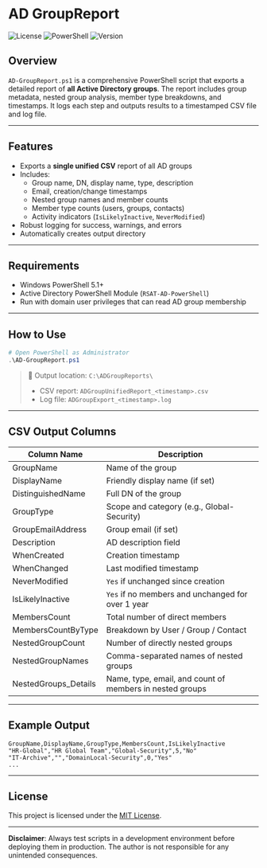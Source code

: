 
# AD GroupReport

![License](https://img.shields.io/badge/license-MIT-blue.svg)
![PowerShell](https://img.shields.io/badge/powershell-5.1%2B-blue.svg)
![Version](https://img.shields.io/badge/version-1.0-green.svg)

## Overview

`AD-GroupReport.ps1` is a comprehensive PowerShell script that exports a detailed report of **all Active Directory groups**. The report includes group metadata, nested group analysis, member type breakdowns, and timestamps. It logs each step and outputs results to a timestamped CSV file and log file.

---

## Features

- Exports a **single unified CSV** report of all AD groups
- Includes:
  - Group name, DN, display name, type, description
  - Email, creation/change timestamps
  - Nested group names and member counts
  - Member type counts (users, groups, contacts)
  - Activity indicators (`IsLikelyInactive`, `NeverModified`)
- Robust logging for success, warnings, and errors
- Automatically creates output directory

---

## Requirements

- Windows PowerShell 5.1+
- Active Directory PowerShell Module (`RSAT-AD-PowerShell`)
- Run with domain user privileges that can read AD group membership

---

## How to Use

```powershell
# Open PowerShell as Administrator
.\AD-GroupReport.ps1
````

> 📁 Output location: `C:\ADGroupReports\`
>
> * CSV report: `ADGroupUnifiedReport_<timestamp>.csv`
> * Log file: `ADGroupExport_<timestamp>.log`

---

## CSV Output Columns

| Column Name           | Description                                              |
| --------------------- | -------------------------------------------------------- |
| GroupName             | Name of the group                                        |
| DisplayName           | Friendly display name (if set)                           |
| DistinguishedName     | Full DN of the group                                     |
| GroupType             | Scope and category (e.g., Global-Security)               |
| GroupEmailAddress     | Group email (if set)                                     |
| Description           | AD description field                                     |
| WhenCreated           | Creation timestamp                                       |
| WhenChanged           | Last modified timestamp                                  |
| NeverModified         | `Yes` if unchanged since creation                        |
| IsLikelyInactive      | `Yes` if no members and unchanged for over 1 year        |
| MembersCount          | Total number of direct members                           |
| MembersCountByType    | Breakdown by User / Group / Contact                      |
| NestedGroupCount      | Number of directly nested groups                         |
| NestedGroupNames      | Comma-separated names of nested groups                   |
| NestedGroups\_Details | Name, type, email, and count of members in nested groups |

---

## Example Output

```csv
GroupName,DisplayName,GroupType,MembersCount,IsLikelyInactive
"HR-Global","HR Global Team","Global-Security",5,"No"
"IT-Archive","","DomainLocal-Security",0,"Yes"
...
```

---

## License

This project is licensed under the [MIT License](https://opensource.org/licenses/MIT).

---

**Disclaimer**: Always test scripts in a development environment before deploying them in production. The author is not responsible for any unintended consequences.
